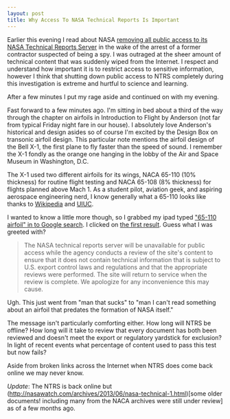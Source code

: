 ```yaml
---
layout: post
title: Why Access To NASA Technical Reports Is Important
---
```

Earlier this evening I read about NASA [removing all public access to its NASA Technical Reports Server](http://www.space.com/20355-nasa-chinese-spy-reports-database.html) in the wake of the arrest of a former contractor suspected of being a spy.  I was outraged at the sheer amount of technical content that was suddenly wiped from the Internet.  I respect and understand how important it is to restrict access to sensitive information, however I think that shutting down public access to NTRS completely during this investigation is extreme and hurtful to science and learning.

After a few minutes I put my rage aside and continued on with my evening.

Fast forward to a few minutes ago.  I'm sitting in bed about a third of the way through the chapter on airfoils in Introduction to Flight by Anderson (not far from typical Friday night fare in our house).  I absolutely love Anderson's historical and design asides so of course I'm excited by the Design Box on transonic airfoil design.  This particular note mentions the airfoil design of the Bell X-1, the first plane to fly faster than the speed of sound.  I remember the X-1 fondly as the orange one hanging in the lobby of the Air and Space Museum in Washington, D.C.

The X-1 used two different airfoils for its wings, NACA 65-110 (10% thickness) for routine flight testing and NACA 65-108 (8% thickness) for flights planned above Mach 1.  As a student pilot, aviation geek, and aspiring aerospace engineering nerd, I know generally what a 65-110 looks like thanks to [Wikipedia](http://en.wikipedia.org/wiki/NACA_airfoil#6-series) and [UIUC](http://www.ae.illinois.edu/m-selig/ads/coord_database.html).

I wanted to know a little more though, so I grabbed my ipad typed ["65-110 airfoil" in to Google search](http://www.ae.illinois.edu/m-selig/ads/coord_database.html).  I clicked on [the first result](http://naca.larc.nasa.gov/search.jsp?R=19930093972&qs=N%3D4294964762%2B4294966195%26Nn%3D123%257CCollection%257CNASA).  Guess what I was greeted with?

> The NASA technical reports server will be unavailable for public access 
> while the agency conducts a review of the site's content to ensure that it 
> does not contain technical information that is subject to U.S. export control laws
> and regulations and that the appropriate reviews were performed. 
> The site will return to service when the review is complete. 
> We apologize for any inconvenience this may cause.

Ugh.  This just went from "man that sucks" to "man I can't read something about an airfoil that predates the formation of NASA itself."

The message isn't particularly comforting either.  How long will NTRS be offline?  How long will it take to review that every document has both been reviewed and doesn't meet the export or regulatory yardstick for exclusion? In light of recent events what percentage of content used to pass this test but now fails?

Aside from broken links across the Internet when NTRS does come back online we may never know.

*Update*: The NTRS is back online but (http://nasawatch.com/archives/2013/06/nasa-technical-1.html)[some older documents! including many from the NACA archives were still under review] as of a few months ago.
